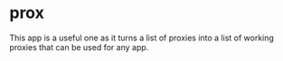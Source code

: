 # prox
This app is a useful one as it turns a list of proxies into a list of working proxies that can be used for any app.
